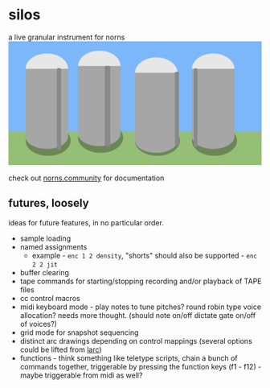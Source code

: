 # silos
a live granular instrument for norns
![](assets/silos.png)

check out [norns.community](https://norns.community/authors/justmat/silos) for documentation

## futures, loosely

ideas for future features, in no particular order.

* sample loading
* named assignments
    * example -  ``enc 1 2 density``, "shorts" should also be supported - ``enc 2 2 jit``
* buffer clearing
* tape commands for starting/stopping recording and/or playback of TAPE files
* cc control macros
* midi keyboard mode - play notes to tune pitches? round robin type voice allocation? needs more thought. (should note on/off dictate gate on/off of voices?)
* grid mode for snapshot sequencing
* distinct arc drawings depending on control mappings (several options could be lifted from [larc](https://github.com/justmat/larc))
* functions - think something like teletype scripts, chain a bunch of commands together, triggerable by pressing the function keys (f1 - f12) - maybe triggerable from midi as well?
